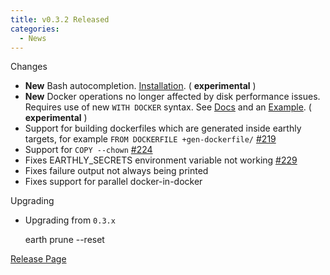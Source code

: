 ```yaml
---
title: v0.3.2 Released
categories:
  - News
---
```


Changes

- **New** Bash autocompletion. [Installation](https://github.com/earthly/earthly#bash-autocompletion-). ( **experimental** )
- **New** Docker operations no longer affected by disk performance issues. Requires use of new `WITH DOCKER` syntax. See [Docs](https://docs.earthly.dev/earthfile#with-docker-experimental) and an [Example](https://github.com/earthly/earthly/blob/master/examples/tests/docker-load.earth). ( **experimental** )
- Support for building dockerfiles which are generated inside earthly targets, for example `FROM DOCKERFILE +gen-dockerfile/` [#219](https://github.com/earthly/earthly/issues/219)
- Support for `COPY --chown` [#224](https://github.com/earthly/earthly/pull/224)
- Fixes EARTHLY\_SECRETS environment variable not working [#229](https://github.com/earthly/earthly/issues/229)
- Fixes failure output not always being printed
- Fixes support for parallel docker-in-docker

Upgrading

- Upgrading from `0.3.x`

    earth prune --reset

[Release Page](https://github.com/earthly/earthly/releases/tag/v0.3.2)
